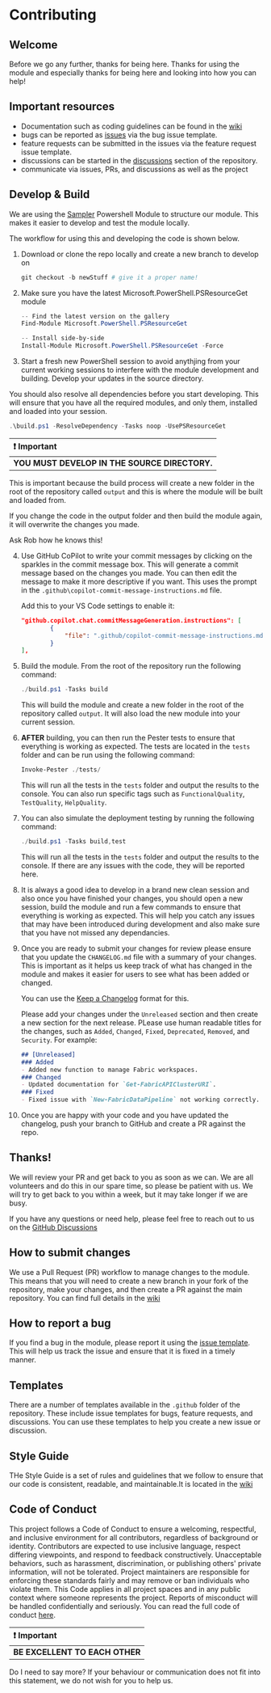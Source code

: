 # Contributing

## Welcome

Before we go any further, thanks for being here. Thanks for using the module and especially thanks for being here and looking into how you can help!

## Important resources

- Documentation such as coding guidelines can be found in the [wiki](https://github.com/dataplat/FabricTools/wiki)
- bugs can be reported as [issues](https://github.com/dataplat/FabricTools/issues) via the bug issue template.
- feature requests can be submitted in the issues via the feature request issue template.
- discussions can be started in the [discussions](https://github.com/dataplat/FabricTools/discussions) section of the repository.
- communicate via issues, PRs, and discussions as well as the project

## Develop & Build

We are using the [Sampler](https://github.com/gaelcolas/Sampler) Powershell Module to structure our module. This makes it easier to develop and test the module locally.

The workflow for using this and developing the code is shown below.

1. Download or clone the repo locally and create a new branch to develop on

   ```PowerShell
   git checkout -b newStuff # give it a proper name!
   ```

2. Make sure you have the latest Microsoft.PowerShell.PSResourceGet module

   ```PowerShell
   -- Find the latest version on the gallery
   Find-Module Microsoft.PowerShell.PSResourceGet

   -- Install side-by-side
   Install-Module Microsoft.PowerShell.PSResourceGet -Force
   ```

3. Start a fresh new PowerShell session to avoid anythjing from your current working sessions to interfere with the module development and building. Develop your updates in the source directory.

You should also resolve all dependencies before you start developing. This will ensure that you have all the required modules, and only them, installed and loaded into your session.

   ```PowerShell
   .\build.ps1 -ResolveDependency -Tasks noop -UsePSResourceGet
   ```

   | :heavy_exclamation_mark: **Important**        |
   | :-------------------------------------------- |
   | **YOU MUST DEVELOP IN THE SOURCE DIRECTORY.** |

   This is important because the build process will create a new folder in the root of the repository called `output` and this is where the module will be built and loaded from.

   If you change the code in the output folder and then build the module again, it will overwrite the changes you made.

   Ask Rob how he knows this!

4. Use GitHub CoPilot to write your commit messages by clicking on the sparkles in the commit message box. This will generate a commit message based on the changes you made. You can then edit the message to make it more descriptive if you want. This uses the prompt in the `.github\copilot-commit-message-instructions.md` file.

   Add this to your VS Code settings to enable it:

   ```json
   "github.copilot.chat.commitMessageGeneration.instructions": [
           {
               "file": ".github/copilot-commit-message-instructions.md"
           }
   ],
   ```

5. Build the module. From the root of the repository run the following command:

   ```PowerShell
   ./build.ps1 -Tasks build
   ```

   This will build the module and create a new folder in the root of the repository called `output`. It will also load the new module into your current session.

6. **AFTER** building, you can then run the Pester tests to ensure that everything is working as expected. The tests are located in the `tests` folder and can be run using the following command:

   ```PowerShell
   Invoke-Pester ./tests/
   ```

   This will run all the tests in the `tests` folder and output the results to the console. You can also run specific tags such as `FunctionalQuality`, `TestQuality`, `HelpQuality`.

7. You can also simulate the deployment testing by running the following command:

   ```PowerShell
   ./build.ps1 -Tasks build,test
   ```
   This will run all the tests in the `tests` folder and output the results to the console. If there are any issues with the code, they will be reported here.
   
8. It is always a good idea to develop in a brand new clean session and also once you have finished your changes, you should open a new session, build the module and run a few commands to ensure that everything is working as expected. This will help you catch any issues that may have been introduced during development and also make sure that you have not missed any dependancies.

9. Once you are ready to submit your changes for review please ensure that you update the `CHANGELOG.md` file with a summary of your changes. This is important as it helps us keep track of what has changed in the module and makes it easier for users to see what has been added or changed.

   You can use the [Keep a Changelog](https://keepachangelog.com/en/1.0.0/) format for this.
   
   Please add your changes under the `Unreleased` section and then create a new section for the next release. PLease use human readable titles for the changes, such as `Added`, `Changed`, `Fixed`, `Deprecated`, `Removed`, and `Security`.
   For example:

   ```markdown
   ## [Unreleased]
   ### Added
   - Added new function to manage Fabric workspaces.
   ### Changed
   - Updated documentation for `Get-FabricAPIClusterURI`.
   ### Fixed
   - Fixed issue with `New-FabricDataPipeline` not working correctly.
   ```
9. Once you are happy with your code and you have updated the changelog, push your branch to GitHub and create a PR against the repo.

## Thanks!

We will review your PR and get back to you as soon as we can. We are all volunteers and do this in our spare time, so please be patient with us. We will try to get back to you within a week, but it may take longer if we are busy.

If you have any questions or need help, please feel free to reach out to us on the [GitHub Discussions](https://github.com/dataplat/FabricTools/discussions)

## How to submit changes

We use a Pull Request (PR) workflow to manage changes to the module. This means that you will need to create a new branch in your fork of the repository, make your changes, and then create a PR against the main repository. You can find full details in the [wiki](https://github.com/dataplat/FabricTools/wiki)

## How to report a bug

If you find a bug in the module, please report it using the [issue template](https://github.com/dataplat/FabricTools/issues). This will help us track the issue and ensure that it is fixed in a timely manner.

## Templates

There are a number of templates available in the `.github` folder of the repository. These include issue templates for bugs, feature requests, and discussions. You can use these templates to help you create a new issue or discussion.

## Style Guide

THe Style Guide is a set of rules and guidelines that we follow to ensure that our code is consistent, readable, and maintainable.It is located in the [wiki](https://github.com/dataplat/FabricTools/wiki)

## Code of Conduct

This project follows a Code of Conduct to ensure a welcoming, respectful, and inclusive environment for all contributors, regardless of background or identity. Contributors are expected to use inclusive language, respect differing viewpoints, and respond to feedback constructively. Unacceptable behaviors, such as harassment, discrimination, or publishing others' private information, will not be tolerated. Project maintainers are responsible for enforcing these standards fairly and may remove or ban individuals who violate them. This Code applies in all project spaces and in any public context where someone represents the project. Reports of misconduct will be handled confidentially and seriously. You can read the full code of conduct [here](https://github.com/dataplat/FabricTools/blob/sampler/CODE_OF_CONDUCT.md).

| :heavy_exclamation_mark: **Important** |
| :------------------------------------- |
| **BE EXCELLENT TO EACH OTHER**         |

Do I need to say more? If your behaviour or communication does not fit into this statement, we do not wish for you to help us.
